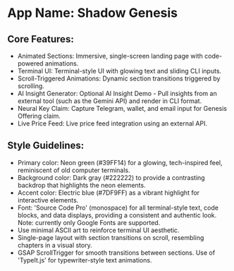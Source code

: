 # **App Name**: Shadow Genesis

## Core Features:

- Animated Sections: Immersive, single-screen landing page with code-powered animations.
- Terminal UI: Terminal-style UI with glowing text and sliding CLI inputs.
- Scroll-Triggered Animations: Dynamic section transitions triggered by scrolling.
- AI Insight Generator: Optional AI Insight Demo - Pull insights from an external tool (such as the Gemini API) and render in CLI format.
- Neural Key Claim: Capture Telegram, wallet, and email input for Genesis Offering claim.
- Live Price Feed: Live price feed integration using an external API.

## Style Guidelines:

- Primary color: Neon green (#39FF14) for a glowing, tech-inspired feel, reminiscent of old computer terminals.
- Background color: Dark gray (#222222) to provide a contrasting backdrop that highlights the neon elements.
- Accent color: Electric blue (#7DF9FF) as a vibrant highlight for interactive elements.
- Font: 'Source Code Pro' (monospace) for all terminal-style text, code blocks, and data displays, providing a consistent and authentic look. Note: currently only Google Fonts are supported.
- Use minimal ASCII art to reinforce terminal UI aesthetic.
- Single-page layout with section transitions on scroll, resembling chapters in a visual story.
- GSAP ScrollTrigger for smooth transitions between sections. Use of 'TypeIt.js' for typewriter-style text animations.